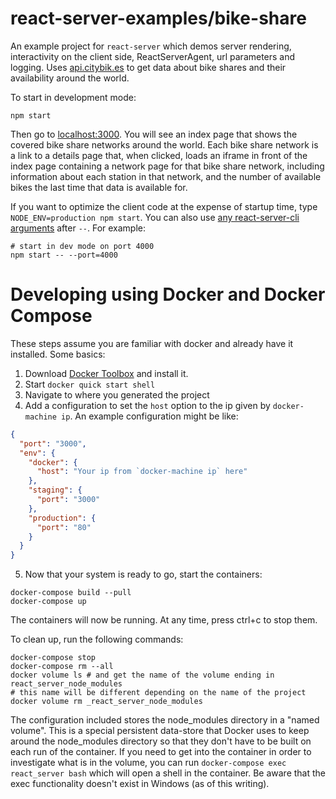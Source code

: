 # react-server-examples/bike-share

An example project for `react-server` which demos server rendering, interactivity
on the client side, ReactServerAgent, url parameters and logging.
Uses [api.citybik.es](http://api.citybik.es/v2/) to get data about bike shares
and their availability around the world.

To start in development mode:

```shell
npm start
```

Then go to [localhost:3000](http://localhost:3000/). You will see an index page
that shows the covered bike share networks around the world.  Each bike share
network is a link to a details page that, when clicked, loads an iframe in front
of the index page containing a network page for that bike share network,
including information about each station in that network, and the number of
available bikes the last time that data is available for.

If you want to optimize the client code at the expense of startup time, type
`NODE_ENV=production npm start`. You can also use
[any react-server-cli arguments](../../react-server-cli#setting-options-manually)
after `--`. For example:

```shell
# start in dev mode on port 4000
npm start -- --port=4000
```

# Developing using Docker and Docker Compose

These steps assume you are familiar with docker and already have it installed.
Some basics:

1. Download [Docker Toolbox](https://www.docker.com/products/docker-toolbox) and
    install it.
2. Start `docker quick start shell`
3. Navigate to where you generated the project
4. Add a configuration to set the `host` option to the ip given by
    `docker-machine ip`. An example configuration might be like:
```json
{
  "port": "3000",
  "env": {
    "docker": {
      "host": "Your ip from `docker-machine ip` here"
    },
    "staging": {
      "port": "3000"
    },
    "production": {
      "port": "80"
    }
  }
}
```
5. Now that your system is ready to go, start the containers:
```shell
docker-compose build --pull
docker-compose up
```

The containers will now be running. At any time, press ctrl+c to stop them.

To clean up, run the following commands:

```shell
docker-compose stop
docker-compose rm --all
docker volume ls # and get the name of the volume ending in react_server_node_modules
# this name will be different depending on the name of the project
docker volume rm _react_server_node_modules
```

The configuration included stores the node_modules directory in a "named volume".
This is a special persistent data-store that Docker uses to keep around the
node_modules directory so that they don't have to be built on each run of the
container. If you need to get into the container in order to investigate what
is in the volume, you can run `docker-compose exec react_server bash` which will
open a shell in the container. Be aware that the exec functionality doesn't
exist in Windows (as of this writing).
